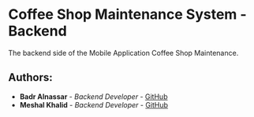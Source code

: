# Coffee Shop Maintenance System - Backend
The backend side of the Mobile Application Coffee Shop Maintenance.

## Authors:
* **Badr Alnassar** - *Backend Developer* - [GitHub](https://github.com/BadrAlnassar)
* **Meshal Khalid** - *Backend Developer* - [GitHub](https://github.com/MeshalKhalid)
